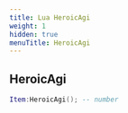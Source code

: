 ```yaml
---
title: Lua HeroicAgi
weight: 1
hidden: true
menuTitle: HeroicAgi
---
```

## HeroicAgi
```lua
Item:HeroicAgi(); -- number
```
